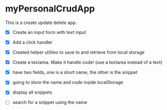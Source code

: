 # myPersonalCrudApp
This is a create update delete app.

- [x] Create an input form with text input
- [x] Add a click handler
- [x] Created helper utilites to save to and retrieve from local storage

- [x] Create a textarea. Make it handle code! (use a textarea instead of a text)
- [x] have two fields, one is a short name, the other is the snippet
- [x] going to store the name and code inside localStorage
- [x] display all snippets
- [ ] search for a snippet using the name
<!-- example: <pre>JSON.stringify.... -->
